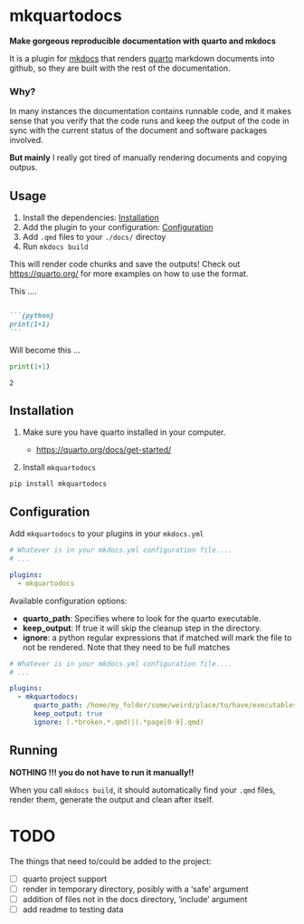 
# mkquartodocs

**Make gorgeous reproducible documentation with quarto and mkdocs**

It is a plugin for [mkdocs](https://www.mkdocs.org/) that renders
[quarto](https://quarto.org) markdown documents into github, so they are
built with the rest of the documentation.

### Why?

In many instances the documentation contains runnable code, and it makes
sense that you verify that the code runs and keep the output of the code
in sync with the current status of the document and software packages
involved.

**But mainly** I really got tired of manually rendering documents and
copying outpus.

## Usage

1.  Install the dependencies: [Installation](#installation)
2.  Add the plugin to your configuration:
    [Configuration](#configuration)
3.  Add `.qmd` files to your `./docs/` directoy
4.  Run `mkdocs build`

This will render code chunks and save the outputs! Check out
https://quarto.org/ for more examples on how to use the format.

This ….

```` markdown

```{python}
print(1+1)
```
````

Will become this …

``` python
print(1+1)
```

    2

## Installation

1.  Make sure you have quarto installed in your computer.

    - https://quarto.org/docs/get-started/

2.  Install `mkquartodocs`

``` shell
pip install mkquartodocs
```

## Configuration

Add `mkquartodocs` to your plugins in your `mkdocs.yml`

``` yaml
# Whatever is in your mkdocs.yml configuration file....
# ...

plugins:
  - mkquartodocs
```

Available configuration options:

- **quarto_path**: Specifies where to look for the quarto executable.
- **keep_output**: If true it will skip the cleanup step in the
  directory.
- **ignore**: a python regular expressions that if matched will mark the
  file to not be rendered. Note that they need to be full matches

``` yaml
# Whatever is in your mkdocs.yml configuration file....
# ...

plugins:
  - mkquartodocs:
      quarto_path: /home/my_folder/some/weird/place/to/have/executables/quarto
      keep_output: true
      ignore: (.*broken.*.qmd)|(.*page[0-9].qmd)
```

## Running

**NOTHING !!! you do not have to run it manually!!**

When you call `mkdocs build`, it should automatically find your `.qmd`
files, render them, generate the output and clean after itself.

# TODO

The things that need to/could be added to the project:

- ☐ quarto project support
- ☐ render in temporary directory, posibly with a ‘safe’ argument
- ☐ addition of files not in the docs directory, ‘include’ argument
- ☐ add readme to testing data
